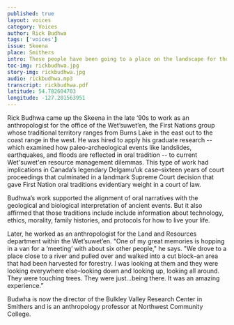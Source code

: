 ```yaml
---
published: true
layout: voices
category: Voices
author: Rick Budhwa
tags: ['voices']
issue: Skeena
place: Smithers
intro: These people have been going to a place on the landscape for thousands of years...they've had a connection to that place."
toc-img: rickbudhwa.jpg
story-img: rickbudhwa.jpg
audio: rickbudhwa.mp3
transcript: rickbudhwa.pdf
latitude: 54.782604703
longitude: -127.201563951
---
```


Rick Budhwa came up the Skeena in the late ‘90s to work as an anthropologist for the office of the Wet’suwet’en, the First Nations group whose traditional territory ranges from Burns Lake in the east out to the coast range in the west. He was hired to apply his graduate research -- which examined how paleo-archeological events like landslides, earthquakes, and floods are reflected in oral tradition -- to current Wet'suwet'en resource management dilemmas. This type of work had implications in Canada’s legendary Delgamu’uk case–sixteen years of court proceedings that culminated in a landmark Supreme Court decision that gave First Nation oral traditions evidentiary weight in a court of law. 

Budhwa’s work supported the alignment of oral narratives with the geological and biological interpretation of ancient events. But it also affirmed that those traditions include include information about technology, ethics, morality, family histories, and protocols for how to live your life. 

Later, he worked as an anthropologist for the Land and Resources department within the Wet’suwet’en. “One of my great memories is hopping in a van for a ‘meeting’ with about six other people," he says. "We drove to a place close to a river and pulled over and walked into a cut block–an area that had been harvested for forestry. I was looking at them and they were looking everywhere else–looking down and looking up, looking all around. They were touching trees. They were just…being there. It was an amazing experience.”

Budwha is now the director of the Bulkley Valley Research Center in Smithers and is an anthropology professor at Northwest Community College. 
